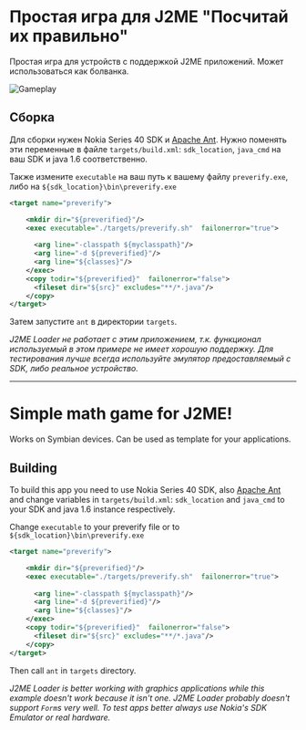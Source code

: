 # Простая игра для J2ME "Посчитай их правильно"

Простая игра для устройств с поддержкой J2ME приложений. Может использоваться как болванка.

![Gameplay](https://foxelyss.github.io/assets/misc/maththemright1.png)

## Сборка

Для сборки нужен Nokia Series 40 SDK и [Apache Ant]. Нужно поменять эти переменные в файле `targets/build.xml`:
`sdk_location`, `java_cmd` на ваш SDK и java 1.6 соответственно.

Также измените `executable` на ваш путь к вашему файлу `preverify.exe`, либо на `${sdk_location}\bin\preverify.exe`
```xml
<target name="preverify">

    <mkdir dir="${preverified}"/>
    <exec executable="./targets/preverify.sh"  failonerror="true">
	
      <arg line="-classpath ${myclasspath}"/>
      <arg line="-d ${preverified}"/>
      <arg line="${classes}"/>
    </exec>
    <copy todir="${preverified}"  failonerror="false">
      <fileset dir="${src}" excludes="**/*.java"/>
    </copy>
</target>
```

Затем запустите `ant` в директории `targets`.

_J2ME Loader не работает с этим приложением, т.к. функционал используемый в этом примере не имеет хорошую поддержку.
Для тестирования лучше всегда используйте эмулятор предоставляемый с SDK, либо реальное устройство._

------

# Simple math game for J2ME!

Works on Symbian devices. Can be used as template for your applications.

## Building

To build this app you need to use Nokia Series 40 SDK, also [Apache Ant] and change variables in `targets/build.xml`: `sdk_location` and `java_cmd`
to your SDK and java 1.6 instance respectively.

Change `executable` to your preverify file or to `${sdk_location}\bin\preverify.exe`
```xml
<target name="preverify">

    <mkdir dir="${preverified}"/>
    <exec executable="./targets/preverify.sh"  failonerror="true">
	
      <arg line="-classpath ${myclasspath}"/>
      <arg line="-d ${preverified}"/>
      <arg line="${classes}"/>
    </exec>
    <copy todir="${preverified}"  failonerror="false">
      <fileset dir="${src}" excludes="**/*.java"/>
    </copy>
</target>
```

Then call `ant` in `targets` directory.

_J2ME Loader is better working with graphics applications while this example doesn't work because it isn't one. 
J2ME Loader probably doesn't support `Form`s very well. 
To test apps better always use Nokia's SDK Emulator or real hardware._


[Apache Ant]:https://ant.apache.org/
